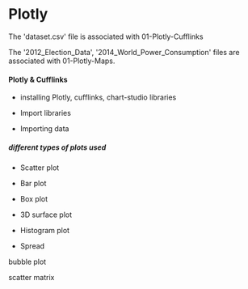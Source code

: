 # Plotly


The 'dataset.csv' file is associated with 01-Plotly-Cufflinks

The '2012_Election_Data', '2014_World_Power_Consumption' files are associated with 01-Plotly-Maps.


#### Plotly & Cufflinks

- installing Plotly, cufflinks, chart-studio libraries

- Import libraries

- Importing data

##### different types of plots used
- Scatter plot

- Bar plot

- Box plot

- 3D surface plot

- Histogram plot

- Spread




bubble plot

scatter matrix

